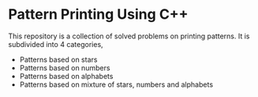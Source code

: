 # Pattern Printing Using C++

This repository is a collection of solved problems on printing patterns. It is subdivided into 4 categories,

- Patterns based on stars
- Patterns based on numbers
- Patterns based on alphabets
- Patterns based on mixture of stars, numbers and alphabets


